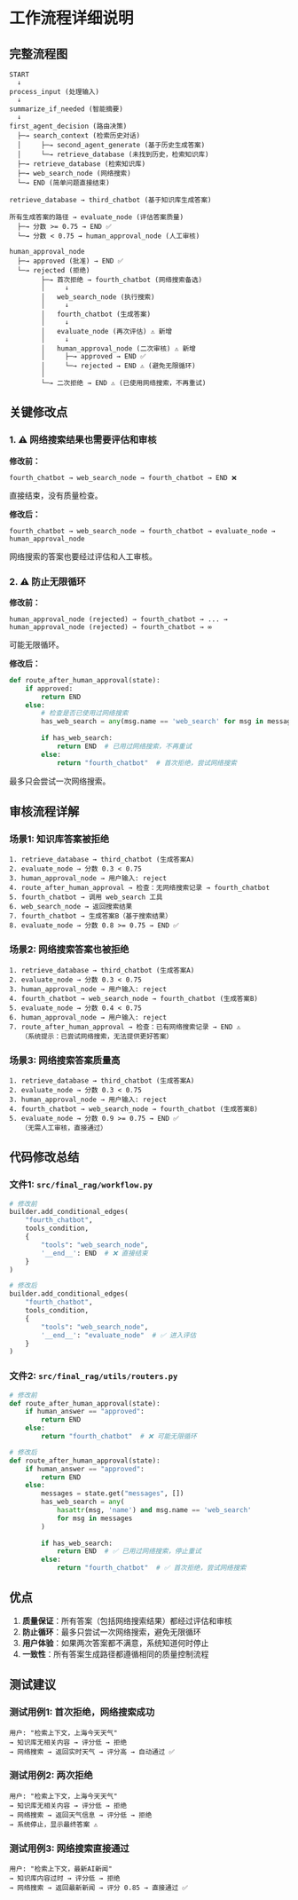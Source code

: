# 工作流程详细说明

## 完整流程图

```
START
  ↓
process_input (处理输入)
  ↓
summarize_if_needed (智能摘要)
  ↓
first_agent_decision (路由决策)
  ├─→ search_context (检索历史对话)
  │     ├─→ second_agent_generate (基于历史生成答案)
  │     └─→ retrieve_database (未找到历史，检索知识库)
  ├─→ retrieve_database (检索知识库)
  ├─→ web_search_node (网络搜索)
  └─→ END (简单问题直接结束)
  
retrieve_database → third_chatbot (基于知识库生成答案)

所有生成答案的路径 → evaluate_node (评估答案质量)
  ├─→ 分数 >= 0.75 → END ✅
  └─→ 分数 < 0.75 → human_approval_node (人工审核)

human_approval_node
  ├─→ approved (批准) → END ✅
  └─→ rejected (拒绝)
        ├─→ 首次拒绝 → fourth_chatbot (网络搜索备选)
        │     ↓
        │   web_search_node (执行搜索)
        │     ↓
        │   fourth_chatbot (生成答案)
        │     ↓
        │   evaluate_node (再次评估) ⚠️ 新增
        │     ↓
        │   human_approval_node (二次审核) ⚠️ 新增
        │     ├─→ approved → END ✅
        │     └─→ rejected → END ⚠️ (避免无限循环)
        │
        └─→ 二次拒绝 → END ⚠️ (已使用网络搜索，不再重试)
```

## 关键修改点

### 1. ⚠️ 网络搜索结果也需要评估和审核

**修改前：**
```
fourth_chatbot → web_search_node → fourth_chatbot → END ❌
```
直接结束，没有质量检查。

**修改后：**
```
fourth_chatbot → web_search_node → fourth_chatbot → evaluate_node → human_approval_node
```
网络搜索的答案也要经过评估和人工审核。

### 2. ⚠️ 防止无限循环

**修改前：**
```
human_approval_node (rejected) → fourth_chatbot → ... → human_approval_node (rejected) → fourth_chatbot → ∞
```
可能无限循环。

**修改后：**
```python
def route_after_human_approval(state):
    if approved:
        return END
    else:
        # 检查是否已使用过网络搜索
        has_web_search = any(msg.name == 'web_search' for msg in messages)
        
        if has_web_search:
            return END  # 已用过网络搜索，不再重试
        else:
            return "fourth_chatbot"  # 首次拒绝，尝试网络搜索
```

最多只会尝试一次网络搜索。

## 审核流程详解

### 场景1: 知识库答案被拒绝

```
1. retrieve_database → third_chatbot (生成答案A)
2. evaluate_node → 分数 0.3 < 0.75
3. human_approval_node → 用户输入: reject
4. route_after_human_approval → 检查：无网络搜索记录 → fourth_chatbot
5. fourth_chatbot → 调用 web_search 工具
6. web_search_node → 返回搜索结果
7. fourth_chatbot → 生成答案B（基于搜索结果）
8. evaluate_node → 分数 0.8 >= 0.75 → END ✅
```

### 场景2: 网络搜索答案也被拒绝

```
1. retrieve_database → third_chatbot (生成答案A)
2. evaluate_node → 分数 0.3 < 0.75
3. human_approval_node → 用户输入: reject
4. fourth_chatbot → web_search_node → fourth_chatbot (生成答案B)
5. evaluate_node → 分数 0.4 < 0.75
6. human_approval_node → 用户输入: reject
7. route_after_human_approval → 检查：已有网络搜索记录 → END ⚠️
   （系统提示：已尝试网络搜索，无法提供更好答案）
```

### 场景3: 网络搜索答案质量高

```
1. retrieve_database → third_chatbot (生成答案A)
2. evaluate_node → 分数 0.3 < 0.75
3. human_approval_node → 用户输入: reject
4. fourth_chatbot → web_search_node → fourth_chatbot (生成答案B)
5. evaluate_node → 分数 0.9 >= 0.75 → END ✅
   （无需人工审核，直接通过）
```

## 代码修改总结

### 文件1: `src/final_rag/workflow.py`

```python
# 修改前
builder.add_conditional_edges(
    "fourth_chatbot", 
    tools_condition,
    {
        "tools": "web_search_node",
        '__end__': END  # ❌ 直接结束
    }
)

# 修改后
builder.add_conditional_edges(
    "fourth_chatbot", 
    tools_condition,
    {
        "tools": "web_search_node",
        '__end__': "evaluate_node"  # ✅ 进入评估
    }
)
```

### 文件2: `src/final_rag/utils/routers.py`

```python
# 修改前
def route_after_human_approval(state):
    if human_answer == "approved":
        return END
    else:
        return "fourth_chatbot"  # ❌ 可能无限循环

# 修改后
def route_after_human_approval(state):
    if human_answer == "approved":
        return END
    else:
        messages = state.get("messages", [])
        has_web_search = any(
            hasattr(msg, 'name') and msg.name == 'web_search' 
            for msg in messages
        )
        
        if has_web_search:
            return END  # ✅ 已用过网络搜索，停止重试
        else:
            return "fourth_chatbot"  # ✅ 首次拒绝，尝试网络搜索
```

## 优点

1. **质量保证**：所有答案（包括网络搜索结果）都经过评估和审核
2. **防止循环**：最多只尝试一次网络搜索，避免无限循环
3. **用户体验**：如果两次答案都不满意，系统知道何时停止
4. **一致性**：所有答案生成路径都遵循相同的质量控制流程

## 测试建议

### 测试用例1: 首次拒绝，网络搜索成功
```
用户: "检索上下文，上海今天天气"
→ 知识库无相关内容 → 评分低 → 拒绝
→ 网络搜索 → 返回实时天气 → 评分高 → 自动通过 ✅
```

### 测试用例2: 两次拒绝
```
用户: "检索上下文，上海今天天气"
→ 知识库无相关内容 → 评分低 → 拒绝
→ 网络搜索 → 返回天气信息 → 评分低 → 拒绝
→ 系统停止，显示最终答案 ⚠️
```

### 测试用例3: 网络搜索直接通过
```
用户: "检索上下文，最新AI新闻"
→ 知识库内容过时 → 评分低 → 拒绝
→ 网络搜索 → 返回最新新闻 → 评分 0.85 → 直接通过 ✅
```

